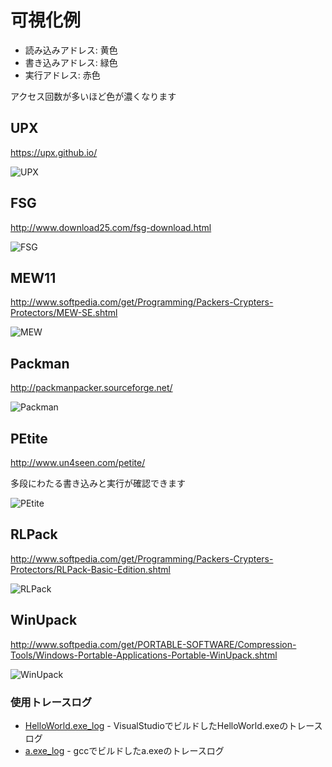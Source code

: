 # 可視化例

- 読み込みアドレス: 黄色 
- 書き込みアドレス: 緑色 
- 実行アドレス: 赤色 

アクセス回数が多いほど色が濃くなります

## UPX 
https://upx.github.io/ 

![UPX](./UPX.png)

## FSG 
http://www.download25.com/fsg-download.html

![FSG](./FSG.png)

## MEW11 
http://www.softpedia.com/get/Programming/Packers-Crypters-Protectors/MEW-SE.shtml

![MEW](./MEW.png)

## Packman 
http://packmanpacker.sourceforge.net/

![Packman](./Packman.png)

## PEtite 
http://www.un4seen.com/petite/

多段にわたる書き込みと実行が確認できます

![PEtite](./PEtite.png)

## RLPack 
http://www.softpedia.com/get/Programming/Packers-Crypters-Protectors/RLPack-Basic-Edition.shtml

![RLPack](./RLPack.png)

## WinUpack 
http://www.softpedia.com/get/PORTABLE-SOFTWARE/Compression-Tools/Windows-Portable-Applications-Portable-WinUpack.shtml

![WinUpack](./WinUpack.png)

### 使用トレースログ
 - [HelloWorld.exe_log](https://drive.google.com/folderview?id=0BwbXG36B_WNMOFd5XzhDazc2Y1E&usp=sharing) - VisualStudioでビルドしたHelloWorld.exeのトレースログ
 - [a.exe_log](https://drive.google.com/folderview?id=0BwbXG36B_WNMQjBQRzJxeFdxS2M&usp=sharing) - gccでビルドしたa.exeのトレースログ
